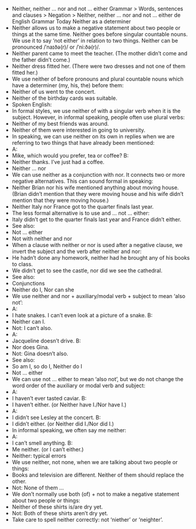 - Neither, neither … nor and not … either
  Grammar > Words, sentences and clauses > Negation > Neither, neither … nor and not … either
  de English Grammar Today
  Neither as a determiner
- Neither allows us to make a negative statement about two people or things at the same time. Neither goes before singular countable nouns. We use it to say ‘not either’ in relation to two things. Neither can be pronounced /ˈnaɪðə(r)/ or /ˈni:ðə(r)/.
- Neither parent came to meet the teacher. (The mother didn’t come and the father didn’t come.)
- Neither dress fitted her. (There were two dresses and not one of them fitted her.)
- We use neither of before pronouns and plural countable nouns which have a determiner (my, his, the) before them:
- Neither of us went to the concert.
- Neither of the birthday cards was suitable.
- Spoken English:
- In formal styles, we use neither of with a singular verb when it is the subject. However, in informal speaking, people often use plural verbs:
- Neither of my best friends was around.
- Neither of them were interested in going to university.
- In speaking, we can use neither on its own in replies when we are referring to two things that have already been mentioned:
- A:
- Mike, which would you prefer, tea or coffee?
    B:
- Neither thanks. I’ve just had a coffee.
- Neither … nor
- We can use neither as a conjunction with nor. It connects two or more negative alternatives. This can sound formal in speaking:
- Neither Brian nor his wife mentioned anything about moving house. (Brian didn’t mention that they were moving house and his wife didn’t mention that they were moving house.)
- Neither Italy nor France got to the quarter finals last year.
- The less formal alternative is to use and … not … either:
- Italy didn’t get to the quarter finals last year and France didn’t either.
- See also:
- Not … either
- Not with neither and nor
- When a clause with neither or nor is used after a negative clause, we invert the subject and the verb after neither and nor:
- He hadn’t done any homework, neither had he brought any of his books to class.
- We didn’t get to see the castle, nor did we see the cathedral.
- See also:
- Conjunctions
- Neither do I, Nor can she
- We use neither and nor + auxiliary/modal verb + subject to mean ‘also not’:
- A:
- I hate snakes. I can’t even look at a picture of a snake.
    B:
- Neither can I.
- Not: I can’t also.
- A:
- Jacqueline doesn’t drive.
    B:
- Nor does Gina.
- Not: Gina doesn’t also.
- See also:
- So am I, so do I, Neither do I
- Not … either
- We can use not … either to mean ‘also not’, but we do not change the word order of the auxiliary or modal verb and subject:
- A:
- I haven’t ever tasted caviar.
    B:
- I haven’t either. (or Neither have I./Nor have I.)
- A:
- I didn’t see Lesley at the concert.
    B:
- I didn’t either. (or Neither did I./Nor did I.)
- In informal speaking, we often say me neither:
- A:
- I can’t smell anything.
    B:
- Me neither. (or I can’t either.)
- Neither: typical errors
- We use neither, not none, when we are talking about two people or things:
- Books and television are different. Neither of them should replace the other.
- Not: None of them …
- We don’t normally use both (of) + not to make a negative statement about two people or things:
- Neither of these shirts is/are dry yet.
- Not: Both of these shirts aren’t dry yet.
- Take care to spell neither correctly: not ‘niether’ or ‘neighter’.